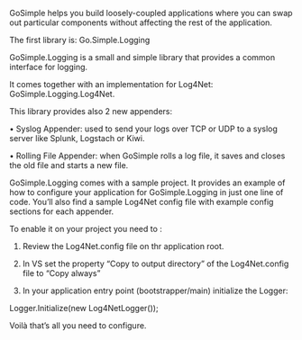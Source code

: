 GoSimple helps you build loosely-coupled applications where you can swap out particular components without affecting the rest of the application.

The first library is: Go.Simple.Logging

GoSimple.Logging is a small and simple library that provides a common interface for logging.

It comes together with an implementation for Log4Net: GoSimple.Logging.Log4Net.

This library provides also 2 new appenders:

•	Syslog Appender: used to send your logs over TCP or UDP to a syslog server like Splunk, Logstach or Kiwi.

•	Rolling File Appender: when GoSimple rolls a log file, it saves and closes the old file and starts a new file. 

GoSimple.Logging comes with a sample project. It provides an example of how to configure your application for GoSimple.Logging in just one line of code. You’ll also find a sample Log4Net config file with example config sections for each appender.

To enable it on your project you need to :

1)	Review the Log4Net.config file on thr application root.

2)	In VS set the property “Copy to output directory” of the Log4Net.config file to “Copy always”

3)	In your application entry point (bootstrapper/main) initialize the Logger: 

Logger.Initialize(new Log4NetLogger());


Voilà that’s all you need to configure.
